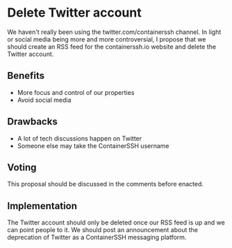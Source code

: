 # Delete Twitter account

We haven't really been using the twitter.com/containerssh channel. In light or social media being more and more controversial, I propose that we should create an RSS feed for the containerssh.io website and delete the Twitter account.

## Benefits

- More focus and control of our properties
- Avoid social media

## Drawbacks

- A lot of tech discussions happen on Twitter
- Someone else may take the ContainerSSH username

## Voting

This proposal should be discussed in the comments before enacted.

## Implementation

The Twitter account should only be deleted once our RSS feed is up and we can point people to it. We should post an announcement about the deprecation of Twitter as a ContainerSSH messaging platform.
